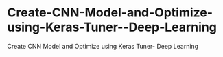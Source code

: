 # Create-CNN-Model-and-Optimize-using-Keras-Tuner--Deep-Learning
Create CNN Model and Optimize using Keras Tuner- Deep Learning
